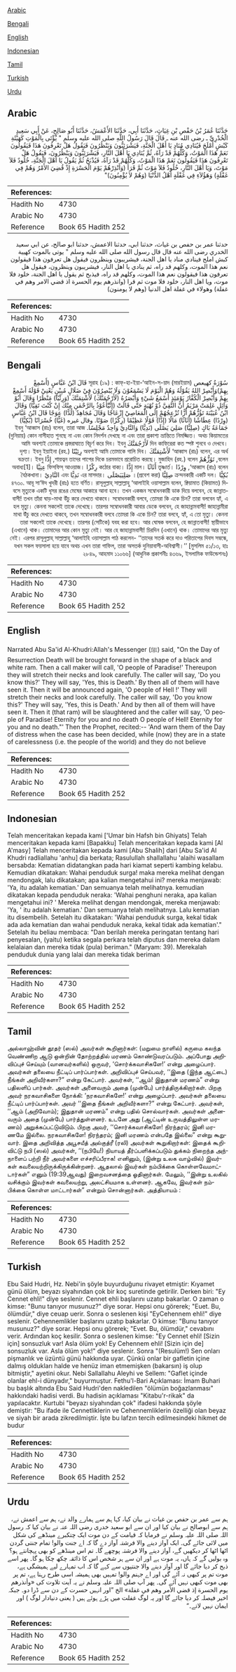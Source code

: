 [Arabic](#arabic)

[Bengali](#bengali)

[English](#english)

[Indonesian](#indonesian)

[Tamil](#tamil)

[Turkish](#turkish)

[Urdu](#urdu)

## Arabic


<div dir="rtl" lang="ar" style={{fontSize:'larger',backgroundColor:'#f8f9fa',padding:20}}>
حَدَّثَنَا عُمَرُ بْنُ حَفْصِ بْنِ غِيَاثٍ، حَدَّثَنَا أَبِي، حَدَّثَنَا الأَعْمَشُ، حَدَّثَنَا أَبُو صَالِحٍ، عَنْ أَبِي سَعِيدٍ الْخُدْرِيِّ ـ رضى الله عنه ـ قَالَ قَالَ رَسُولُ اللَّهِ صلى الله عليه وسلم ‏"‏ يُؤْتَى بِالْمَوْتِ كَهَيْئَةِ كَبْشٍ أَمْلَحَ فَيُنَادِي مُنَادٍ يَا أَهْلَ الْجَنَّةِ، فَيَشْرَئِبُّونَ وَيَنْظُرُونَ فَيَقُولُ هَلْ تَعْرِفُونَ هَذَا فَيَقُولُونَ نَعَمْ هَذَا الْمَوْتُ، وَكُلُّهُمْ قَدْ رَآهُ، ثُمَّ يُنَادِي يَا أَهْلَ النَّارِ، فَيَشْرَئِبُّونَ وَيَنْظُرُونَ، فَيَقُولُ هَلْ تَعْرِفُونَ هَذَا فَيَقُولُونَ نَعَمْ هَذَا الْمَوْتُ، وَكُلُّهُمْ قَدْ رَآهُ، فَيُذْبَحُ ثُمَّ يَقُولُ يَا أَهْلَ الْجَنَّةِ، خُلُودٌ فَلاَ مَوْتَ، وَيَا أَهْلَ النَّارِ، خُلُودٌ فَلاَ مَوْتَ ثُمَّ قَرَأَ ‏(‏وَأَنْذِرْهُمْ يَوْمَ الْحَسْرَةِ إِذْ قُضِيَ الأَمْرُ وَهُمْ فِي غَفْلَةٍ‏)‏ وَهَؤُلاَءِ فِي غَفْلَةٍ أَهْلُ الدُّنْيَا ‏(‏وَهُمْ لاَ يُؤْمِنُونَ‏)‏‏"‏
</div>
<div style={{backgroundColor:'#f8f9fa',padding:20, marginBottom: 10}}><table> <thead> <tr> <th>References:</th> <th></th> </tr> </thead> <tbody><tr><td>Hadith No</td><td>4730</td></tr><tr><td>Arabic No</td><td>4730</td></tr><tr><td>Reference</td><td>Book 65 Hadith 252</td></tr></tbody></table></div>


<div dir="rtl" lang="ar" style={{fontSize:'larger',backgroundColor:'#f8f9fa',padding:20}}>
حدثنا عمر بن حفص بن غياث، حدثنا ابي، حدثنا الاعمش، حدثنا ابو صالح، عن ابي سعيد الخدري رضى الله عنه قال قال رسول الله صلى الله عليه وسلم " يوتى بالموت كهيية كبش املح فينادي مناد يا اهل الجنة، فيشريبون وينظرون فيقول هل تعرفون هذا فيقولون نعم هذا الموت، وكلهم قد راه، ثم ينادي يا اهل النار، فيشريبون وينظرون، فيقول هل تعرفون هذا فيقولون نعم هذا الموت، وكلهم قد راه، فيذبح ثم يقول يا اهل الجنة، خلود فلا موت، ويا اهل النار، خلود فلا موت ثم قرا (وانذرهم يوم الحسرة اذ قضي الامر وهم في غفلة) وهولاء في غفلة اهل الدنيا (وهم لا يومنون)
</div>
<div style={{backgroundColor:'#f8f9fa',padding:20, marginBottom: 10}}><table> <thead> <tr> <th>References:</th> <th></th> </tr> </thead> <tbody><tr><td>Hadith No</td><td>4730</td></tr><tr><td>Arabic No</td><td>4730</td></tr><tr><td>Reference</td><td>Book 65 Hadith 252</td></tr></tbody></table></div>

## Bengali


<div dir="rtl" lang="bn" style={{fontSize:'larger',backgroundColor:'#f8f9fa',padding:20}}>
سُوْرَةُ كهيعص সূরাহ (১৯) : কাফ্-হা-ইয়া-‘আইন-স-য়াদ (মারইয়াম) قَالَ ابْنُ عَبَّاسٍ (أَسْمِعْ بِهِمْ)وَأَبْصِرْ اللهُ يَقُوْلُهُ وَهُمْ الْيَوْمَ لَا يَسْمَعُوْنَ وَلَا يُبْصِرُوْنَ فِيْ ضَلَالٍ مُبِيْنٍ يَعْنِيْ قَوْلَهُ أَسْمِعْ بِهِمْ وَأَبْصِرْ الْكُفَّارُ يَوْمَئِذٍ أَسْمَعُ شَيْءٍ وَأَبْصَرُهُ (لَأَرْجُمَنَّكَ) لَأَشْتِمَنَّكَ (وَرِئْيًا) مَنْظَرًا وَقَالَ أَبُوْ وَائِلٍ عَلِمَتْ مَرْيَمُ أَنَّ التَّقِيَّ ذُوْ نُهْيَةٍ حَتَّى قَالَتْ (إِنِّيْٓأَعُوْذُ بِالرَّحْمٰنِ مِنْكَ إِنْ كُنْتَ تَقِيًّا) وَقَالَ ابْنُ عُيَيْنَةَ تَؤُزُّهُمْ أَزًّا تُزْعِجُهُمْ إِلَى الْمَعَاصِيْ إِزْعَاجًا وَقَالَ مُجَاهِدٌ (لُدًّا) عِوَجًا قَالَ ابْنُ عَبَّاسٍ (وِرْدًا) عِطَاشًا (أَثَاثًا) مَالًا (إِدًّا) قَوْلًا عَظِيْمًا (رِكْزًا) صَوْتًا. وقال غيره (غَيًّا) خُسْرَانًا (بُكِيًّا) جَمَاعَةُ بَاكٍ (صِلِيًّا) صَلِيَ يَصْلَى (نَدِيًّا) وَالنَّادِيْ وَاحِدٌ مَجْلِسًا. ইবনু ‘আব্বাস (রাঃ) বলেন, তারা আজ (দুনিয়ায়) কোন নাসীহাত শুনছে না এবং কোন নিদর্শন দেখছে না এবং তারা প্রকাশ্য ভ্রান্তিতে নিমজ্জিত। অথচ কিয়ামতের দিন কাফিরেরা কত স্পষ্ট শুনবে ও দেখবে। لَأَرْجُمَنَّكَ আমি অবশ্যই তোমাকে প্রস্তরাঘাতে বিচূর্ণ করে দিব। ইবনু ‘আব্বাস (রাঃ) বলেন, এর অর্থ لَأَشْتِمَنَّكَ অবশ্যই আমি তোমাকে গালি দিব। رِئِيْنًا দৃশ্য। ইবনু ইয়াইনা (রহ.) বলেন, تَوُزُّهُمْ শায়ত্বন তাদের পাপের দিকে চরমভাবে প্ররোচিত করছে। মুজাহিদ (রহ.) বলেন, إِدًّا বক্রতা। ইবনু ‘আব্বাস (রাঃ) বলেন, وِرْدًا তৃষ্ণার্ত। أَثَاثًا মাল। إِدًّا কঠোর বাক্য। رِكْزًا ফিসফিস্ আওয়াজ। عِتِيَّا অবাধ্য[1]। بُكِيًّا ক্রন্দনকারী একটি দল। صِلِيًّا (প্রবেশ করা)। صَلِيَيَصْلَى এর মাসদার। نَدِيًّا এবং النَّادِيْ বৈঠকখানা। ৪৭৩০. আবূ সা‘ঈদ খুদরী (রাঃ) হতে বর্ণিত। রাসূলুল্লাহ্ সাল্লাল্লাহু ‘আলাইহি ওয়াসাল্লাম বলেন, ক্বিয়ামাত (কিয়ামত) দিবসে মৃত্যুকে একটি ধূসর রঙের মেষের আকারে আনা হবে। তখন একজন সম্বোধনকারী ডাক দিয়ে বলবেন, হে জান্নাতবাসী! তখন তাঁরা ঘাড়-মাথা উঁচু করে দেখতে থাকবে। সম্বোধনকারী বলবে, তোমরা কি একে চিন? তারা বলবেন হ্যাঁ, এ হল মৃত্যু। কেননা সকলেই তাকে দেখেছে। তারপর সম্বোধনকারী আবার ডেকে বলবেন, হে জাহান্নামবাসী! জাহান্নামীরা মাথা উঁচু করে দেখতে থাকবে, তখন সম্বোধনকারী বলবে তোমরা কি একে চিন? তারা বলবে, হ্যাঁ, এ তো মৃত্যু। কেননা তারা সকলেই তাকে দেখেছে। তারপর (সেটিকে) যবহ করা হবে। আর ঘোষক বলবেন, হে জান্নাতবাসী! স্থায়ীভাবে (এখানে) থাক। তোমাদের আর কোন মৃত্যু নেই। আর হে জাহান্নামবাসী! চিরদিন (এখানে) থাক। তোমাদের আর মৃত্যু নেই। এরপর রাসূলুল্লাহ্ সাল্লাল্লাহু ‘আলাইহি ওয়াসাল্লাম পাঠ করলেন- ‘‘তাদের সতর্ক করে দাও পরিতাপের দিবস সম্বন্ধে, যখন সকল ফয়সালা হয়ে যাবে অথচ এখন তারা গাফিল, তারা অসতর্ক দুনিয়াবাসী-অবিশ্বাসী।’’ [মুসলিম ৫১/১৩, হাঃ ২৮৪৯, আহমাদ ১১০৬৬] (আধুনিক প্রকাশনীঃ ৪৩৬৯, ইসলামিক ফাউন্ডেশনঃ)
</div>
<div style={{backgroundColor:'#f8f9fa',padding:20, marginBottom: 10}}><table> <thead> <tr> <th>References:</th> <th></th> </tr> </thead> <tbody><tr><td>Hadith No</td><td>4730</td></tr><tr><td>Arabic No</td><td>4730</td></tr><tr><td>Reference</td><td>Book 65 Hadith 252</td></tr></tbody></table></div>

## English


<div dir="ltr" lang="en" style={{fontSize:'larger',backgroundColor:'#f8f9fa',padding:20}}>
Narrated Abu Sa'id Al-Khudri:Allah's Messenger (ﷺ) said, "On the Day of Resurrection Death will be brought forward in the shape of a black and white ram. Then a call maker will call, 'O people of Paradise!' Thereupon they will stretch their necks and look carefully. The caller will say, 'Do you know this?' They will say, 'Yes, this is Death.' By then all of them will have seen it. Then it will be announced again, 'O people of Hell !' They will stretch their necks and look carefully. The caller will say, 'Do you know this?' They will say, 'Yes, this is Death.' And by then all of them will have seen it. Then it (that ram) will be slaughtered and the caller will say, 'O people of Paradise! Eternity for you and no death O people of Hell! Eternity for you and no death."' Then the Prophet, recited:-- 'And warn them of the Day of distress when the case has been decided, while (now) they are in a state of carelessness (i.e. the people of the world) and they do not believe
</div>
<div style={{backgroundColor:'#f8f9fa',padding:20, marginBottom: 10}}><table> <thead> <tr> <th>References:</th> <th></th> </tr> </thead> <tbody><tr><td>Hadith No</td><td>4730</td></tr><tr><td>Arabic No</td><td>4730</td></tr><tr><td>Reference</td><td>Book 65 Hadith 252</td></tr></tbody></table></div>

## Indonesian


<div dir="ltr" lang="id" style={{fontSize:'larger',backgroundColor:'#f8f9fa',padding:20}}>
Telah menceritakan kepada kami ['Umar bin Hafsh bin Ghiyats] Telah menceritakan kepada kami [Bapakku] Telah menceritakan kepada kami [Al A'masy] Telah menceritakan kepada kami [Abu Shalih] dari [Abu Sa'id Al Khudri radliallahu 'anhu] dia berkata; Rasulullah shallallahu 'alaihi wasallam bersabda: Kematian didatangkan pada hari kiamat seperti kambing kelabu. Kemudian dikatakan: Wahai penduduk surga! maka mereka melihat dengan mendongak, lalu dikatakan; apa kalian mengetahui ini? mereka menjawab: 'Ya, itu adalah kematian.' Dan semuanya telah melihatnya. kemudian dikatakan kepada penduduk neraka: 'Wahai penghuni neraka, apa kalian mengetahui ini? ' Mereka melihat dengan mendongak, mereka menjawab: 'Ya, ' itu adalah kematian.' Dan semuanya telah melihatnya. Lalu kematian itu disembelih. Setelah itu dikatakan: 'Wahai penduduk surga, kekal tidak ada ada kematian dan wahai penduduk neraka, kekal tidak ada kematian'." Setelah itu beliau membaca: "Dan berilah mereka peringatan tentang hari penyesalan, (yaitu) ketika segala perkara telah diputus dan mereka dalam kelalaian dan mereka tidak (pula) beriman." (Maryam: 39). Merekalah penduduk dunia yang lalai dan mereka tidak beriman
</div>
<div style={{backgroundColor:'#f8f9fa',padding:20, marginBottom: 10}}><table> <thead> <tr> <th>References:</th> <th></th> </tr> </thead> <tbody><tr><td>Hadith No</td><td>4730</td></tr><tr><td>Arabic No</td><td>4730</td></tr><tr><td>Reference</td><td>Book 65 Hadith 252</td></tr></tbody></table></div>

## Tamil


<div dir="ltr" lang="ta" style={{fontSize:'larger',backgroundColor:'#f8f9fa',padding:20}}>
அல்லாஹ்வின் தூதர் (ஸல்) அவர்கள் கூறினார்கள்: (மறுமை நாளில்) கருமை கலந்த வெண்ணிற ஆடு ஒன்றின் தோற்றத்தில் மரணம் கொண்டுவரப்படும். அப்போது அறிவிப்புச் செய்யும் (வானவர்களில்) ஒருவர், ‘சொர்க்கவாசிகளே!’ என்று அழைப்பார். அவர்கள் தலையை நீட்டிப் பார்ப்பார்கள். அறிவிப்புச் செய்பவர், ‘‘இதை (இந்த ஆட்டை) நீங்கள் அறிவீர்களா?” என்று கேட்பார். அவர்கள், ‘‘ஆம்! இதுதான் மரணம்” என்று பதிலளிப் பார்கள். அவர்கள் அனைவரும் அதை (முன்பே) பார்த்திருக்கிறார்கள். பிறகு அவர் நரகவாசிகளை நோக்கி: ‘நரகவாசிகளே!’ என்று அழைப்பார். அவர்கள் தலையை நீட்டிப் பார்ப்பார்கள். அவர் ‘‘இதை நீங்கள் அறிவீர்களா?” என்று கேட்பார். அவர்கள், ‘‘ஆம் (அறிவோம்); இதுதான் மரணம்” என்று பதில் சொல்வார்கள். அவர்கள் அனைவரும் அதை (முன்பே) பார்த்துள்ளனர். உடனே அது (ஆட்டின் உருவத்திலுள்ள மரணம்) அறுக்கப்பட்டுவிடும். பிறகு அவர், ‘‘சொர்க்கவாசிகளே! நிரந்தரம்; இனி மரணமே இல்லை. நரகவாசிகளே! நிரந்தரம்; இனி மரணம் என்பதே இல்லை” என்று கூறுவார். இதை அறிவித்த அபூசயீத் அல்குத்ரீ (ரலி) அவர்கள் கூறுகிறார்கள்: இதைக் கூறிவிட்டு நபி (ஸல்) அவர்கள், ‘‘(நபியே!) நியாயத் தீர்ப்பளிக்கப்படும் துக்கம் நிறைந்த அந்நாளைப் பற்றி நீர் அவர்களை எச்சரிப்பீராக! எனினும், (இன்று உலக வாழ்வில்) இவர்கள் கவலையற்றிருக்கிருக்கின்றனர். ஆதலால் இவர்கள் நம்பிக்கை கொள்ளவேமாட்டார்கள்” எனும் (19:39ஆவது) இறைவசனத்தை ஓதினார்கள். மேலும், ‘‘இன்று உலகில் வசிக்கும் இவர்கள் கவலையற்று, அலட்சியமாக உள்ளனர். ஆகவே, இவர்கள் நம்பிக்கை கொள்ள மாட்டார்கள்” என்றும் சொன்னார்கள். அத்தியாயம் :
</div>
<div style={{backgroundColor:'#f8f9fa',padding:20, marginBottom: 10}}><table> <thead> <tr> <th>References:</th> <th></th> </tr> </thead> <tbody><tr><td>Hadith No</td><td>4730</td></tr><tr><td>Arabic No</td><td>4730</td></tr><tr><td>Reference</td><td>Book 65 Hadith 252</td></tr></tbody></table></div>

## Turkish


<div dir="ltr" lang="tr" style={{fontSize:'larger',backgroundColor:'#f8f9fa',padding:20}}>
Ebu Said Hudri, Hz. Nebi'in şöyle buyurduğunu rivayet etmiştir: Kıyamet günü ölüm, beyazı siyahından çok bir koç suretinde getirilir. Derken biri: "Ey Cennet ehli!" diye seslenir. Cennet ehli başlarını uzatıp bakarlar. O zaman o kimse: "Bunu tanıyor musunuz?" diye sorar. Hepsi onu görerek; "Euet. Bu, ölümdür," diye ceuap uerir. Sonra o seslenen kişi "EyCehennem ehli!" diye seslenir. Cehennemlikler başlarını uzatıp bakarlar. O kimse: "Bunu tanıyor musunuz?" diye sorar. Hepsi onu görerek; "Evet. Bu, ölümdür," cevabını verir. Ardından koç kesilir. Sonra o seslenen kimse: "Ey Cennet ehli! [Sizin için] sonsuzluk var! Asla ölüm yok! Ey Cehennem ehli! [Sizin için de] sonsuzluk var. Asla ölüm yok!" diye seslenir. Sonra "(Resulüm!) Sen onları pişmanlık ve üzüntü günü hakkında uyar. Çünkü onlar bir gafletin içine dalmış oldukları halde ve henüz iman etmemişken (bakarsın) iş olup bitmiştir," ayetini okur. Nebi Sallallahu Aleyhi ve Sellem: "Gaflet içinde olanlar ehl-i dünyadır," buyurmuştur. Fethu'l-Bari Açıklaması: İmam Buhari bu başlık altında Ebu Said Hudri'den nakledilen "ölümün boğazlanması" hakkındaki hadisi verdi. Bu hadisin açıklaması "Kitabu'r-rikak" da yapılacaktır. Kurtubi "beyazı siyahından çok" ifadesi hakkında şöyle demiştir: "Bu ifade ile Cennetliklerin ve Cehennemliklerin özelliği olan beyaz ve siyah bir arada zikredilmiştir. İşte bu lafzın tercih edilmesindeki hikmet de budur
</div>
<div style={{backgroundColor:'#f8f9fa',padding:20, marginBottom: 10}}><table> <thead> <tr> <th>References:</th> <th></th> </tr> </thead> <tbody><tr><td>Hadith No</td><td>4730</td></tr><tr><td>Arabic No</td><td>4730</td></tr><tr><td>Reference</td><td>Book 65 Hadith 252</td></tr></tbody></table></div>

## Urdu


<div dir="rtl" lang="ur" style={{fontSize:'larger',backgroundColor:'#f8f9fa',padding:20}}>
ہم سے عمر بن حفص بن غیاث نے بیان کیا، کہا ہم سے ہمارے والد نے، ہم سے اعمش نے، ہم سے ابوصالح نے بیان کیا اور ان سے ابو سعید خدری رضی اللہ عنہ نے بیان کیا کہ رسول اللہ صلی اللہ علیہ وسلم نے فرمایا کہ قیامت کے دن موت ایک چتکبرے مینڈھے کی شکل میں لائی جائے گی۔ ایک آواز دینے والا فرشتہ آواز دے گا کہ اے جنت والو! تمام جنتی گردن اٹھا اٹھا کر دیکھیں گے، آواز دینے والا فرشتہ پوچھے گا۔ تم اس مینڈھے کو بھی پہچانتے ہو؟ وہ بولیں گے کہ ہاں، یہ موت ہے اور ان سے ہر شخص اس کا ذائقہ چکھ چکا ہو گا۔ پھر اسے ذبح کر دیا جائے گا اور آواز دینے والا جنتیوں سے کہے گا کہ اب تمہارے لیے ہمیشگی ہے، موت تم پر کبھی نہ آئے گی اور اے جہنم والو! تمہیں بھی ہمیشہ اسی طرح رہنا ہے، تم پر بھی موت کبھی نہیں آئے گی۔ پھر آپ صلی اللہ علیہ وسلم نے یہ آیت تلاوت کی «وأنذرهم يوم الحسرة إذ قضي الأمر وهم في غفلة‏» الخ ”اور انہیں حسرت کے دن سے ڈرا دو۔ جبکہ اخیر فیصلہ کر دیا جائے گا اور یہ لوگ غفلت میں پڑے ہوئے ہیں ( یعنی دنیادار لوگ ) اور ایمان نہیں لاتے۔“
</div>
<div style={{backgroundColor:'#f8f9fa',padding:20, marginBottom: 10}}><table> <thead> <tr> <th>References:</th> <th></th> </tr> </thead> <tbody><tr><td>Hadith No</td><td>4730</td></tr><tr><td>Arabic No</td><td>4730</td></tr><tr><td>Reference</td><td>Book 65 Hadith 252</td></tr></tbody></table></div>